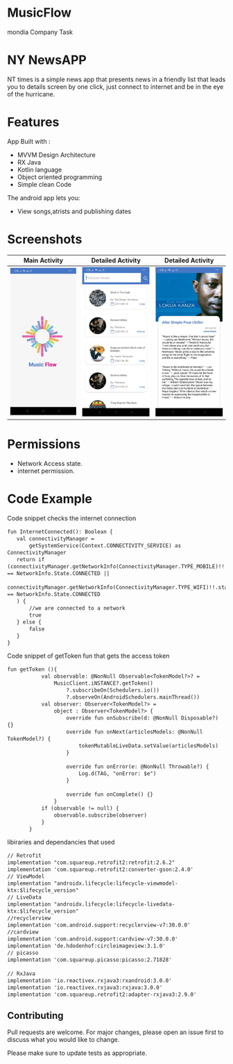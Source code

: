 # MusicFlow
mondia Company Task
# NY NewsAPP
NT times is a simple news app that presents news in a friendly list that leads you to details screen by one click, just connect to internet and be in the eye of the hurricane.


# Features
App Built with :
* MVVM Design Architecture
* RX Java
* Kotlin language
* Object oriented programming
* Simple clean Code

The android app lets you:
* View songs,atrists and publishing dates

# Screenshots
Main Activity              |  Detailed Activity         |  Detailed Activity
:-------------------------:|:-------------------------: |:-------------------------:
![](https://github.com/ahmedhassan2017/MusicFlow/blob/master/app/src/main/res/drawable-v24/screen1.jpeg)  |  ![](https://github.com/ahmedhassan2017/MusicFlow/blob/master/app/src/main/res/drawable-v24/screen2.jpeg)  |  ![](https://github.com/ahmedhassan2017/MusicFlow/blob/master/app/src/main/res/drawable-v24/screen3.jpeg)

# Permissions
* Network Access state.
* internet permission.

# Code Example
 Code snippet checks the internet connection
 ```
 fun InternetConnected(): Boolean {
    val connectivityManager =
        getSystemService(Context.CONNECTIVITY_SERVICE) as ConnectivityManager
    return if (connectivityManager.getNetworkInfo(ConnectivityManager.TYPE_MOBILE)!!.state == NetworkInfo.State.CONNECTED ||
        connectivityManager.getNetworkInfo(ConnectivityManager.TYPE_WIFI)!!.state == NetworkInfo.State.CONNECTED
    ) {
        //we are connected to a network
        true
    } else {
        false
    }
}
```
 Code snippet of getToken fun that gets the access token
 ```
 fun getToken (){
            val observable: @NonNull Observable<TokenModel?>? =
                MusicClient.iNSTANCE?.getToken()
                    ?.subscribeOn(Schedulers.io())
                    ?.observeOn(AndroidSchedulers.mainThread())
            val observer: Observer<TokenModel?> =
                object : Observer<TokenModel?> {
                    override fun onSubscribe(d: @NonNull Disposable?) {}
                    override fun onNext(articlesModels: @NonNull TokenModel?) {
                        tokenMutableLiveData.setValue(articlesModels)
                    }

                    override fun onError(e: @NonNull Throwable?) {
                        Log.d(TAG, "onError: $e")
                    }

                    override fun onComplete() {}
                }
            if (observable != null) {
                observable.subscribe(observer)
            }
        }
```

libiraries and dependancies that used
```
// Retrofit
implementation "com.squareup.retrofit2:retrofit:2.6.2"
implementation 'com.squareup.retrofit2:converter-gson:2.4.0'
// ViewModel
implementation "androidx.lifecycle:lifecycle-viewmodel-ktx:$lifecycle_version"
// LiveData
implementation "androidx.lifecycle:lifecycle-livedata-ktx:$lifecycle_version"
//recyclerview
implementation 'com.android.support:recyclerview-v7:30.0.0'
//cardview
implementation 'com.android.support:cardview-v7:30.0.0'
implementation 'de.hdodenhof:circleimageview:3.1.0'
// picasso
implementation 'com.squareup.picasso:picasso:2.71828'

// RxJava
implementation 'io.reactivex.rxjava3:rxandroid:3.0.0'
implementation 'io.reactivex.rxjava3:rxjava:3.0.0'
implementation 'com.squareup.retrofit2:adapter-rxjava3:2.9.0'

```
## Contributing
Pull requests are welcome. For major changes, please open an issue first to discuss what you would like to change.

Please make sure to update tests as appropriate.


